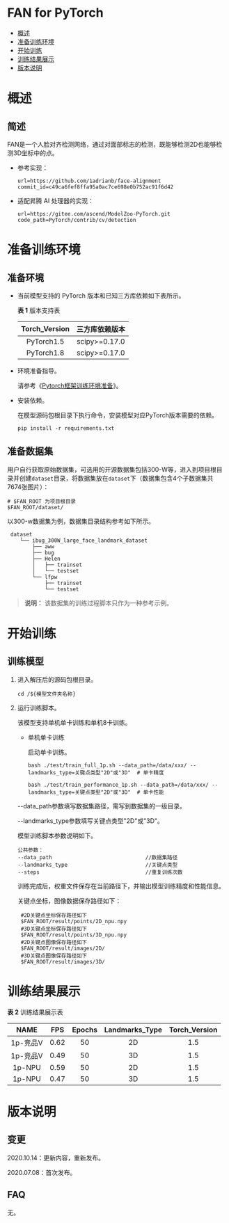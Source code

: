 # FAN for PyTorch

-   [概述](概述.md)
-   [准备训练环境](准备训练环境.md)
-   [开始训练](开始训练.md)
-   [训练结果展示](训练结果展示.md)
-   [版本说明](版本说明.md)



# 概述

## 简述

FAN是一个人脸对齐检测网络，通过对面部标志的检测，既能够检测2D也能够检测3D坐标中的点。

- 参考实现：

  ```
  url=https://github.com/1adrianb/face-alignment
  commit_id=c49ca6fef8ffa95a0ac7ce698e0b752ac91f6d42
  ```

- 适配昇腾 AI 处理器的实现：

  ```
  url=https://gitee.com/ascend/ModelZoo-PyTorch.git
  code_path=PyTorch/contrib/cv/detection
  ```

# 准备训练环境

## 准备环境

- 当前模型支持的 PyTorch 版本和已知三方库依赖如下表所示。

  **表 1**  版本支持表

  | Torch_Version      | 三方库依赖版本                                 |
  | :--------: | :----------------------------------------------------------: |
  | PyTorch1.5 | scipy>=0.17.0 |
  | PyTorch1.8 | scipy>=0.17.0 |
- 环境准备指导。

  请参考《[Pytorch框架训练环境准备](https://www.hiascend.com/document/detail/zh/ModelZoo/pytorchframework/ptes)》。

- 安装依赖。

  在模型源码包根目录下执行命令，安装模型对应PyTorch版本需要的依赖。
  ```
  pip install -r requirements.txt
  ```

## 准备数据集

   用户自行获取原始数据集，可选用的开源数据集包括300-W等，进入到项目根目录并创建`dataset`目录，将数据集放在`dataset`下（数据集包含4个子数据集共7674张图片）：

   ```
   # $FAN_ROOT 为项目根目录
   $FAN_ROOT/dataset/
   ```

   以300-w数据集为例，数据集目录结构参考如下所示。

   ```
    dataset
       └── ibug_300W_large_face_landmark_dataset
           ├── aww
           ├── bug
           ├── Helen
           │   ├── trainset
           │   └── testset
           └── lfpw
               ├── trainset
               └── testset
   ```

   > **说明：**
   > 该数据集的训练过程脚本只作为一种参考示例。

# 开始训练

## 训练模型

1. 进入解压后的源码包根目录。

   ```
   cd /${模型文件夹名称}
   ```

2. 运行训练脚本。

   该模型支持单机单卡训练和单机8卡训练。

   - 单机单卡训练

     启动单卡训练。

     ```
     bash ./test/train_full_1p.sh --data_path=/data/xxx/ --landmarks_type=关键点类型"2D"或"3D"  # 单卡精度

     bash ./test/train_performance_1p.sh --data_path=/data/xxx/ --landmarks_type=关键点类型"2D"或"3D"  # 单卡性能
     ```


   --data_path参数填写数据集路径，需写到数据集的一级目录。

   --landmarks_type参数填写关键点类型"2D"或"3D"。

   模型训练脚本参数说明如下。

   ```
   公共参数：
   --data_path                              //数据集路径
   --landmarks_type                         //关键点类型
   --steps                                  //重复训练次数
   ```

   训练完成后，权重文件保存在当前路径下，并输出模型训练精度和性能信息。

   关键点坐标，图像数据保存路径如下：
   ```
    #2D关键点坐标保存路径如下
    $FAN_ROOT/result/points/2D_npu.npy
    #3D关键点坐标保存路径如下
    $FAN_ROOT/result/points/3D_npu.npy
    #2D关键点图像保存路径如下
    $FAN_ROOT/result/images/2D/
    #3D关键点图像保存路径如下
    $FAN_ROOT/result/images/3D/
   ```

# 训练结果展示

**表 2**  训练结果展示表

|   NAME   | FPS  | Epochs | Landmarks_Type | Torch_Version |
|  :---:   | :--: | :----: | :------: | :-----------: |
| 1p-竞品V |  0.62 | 50  |  2D   |  1.5  |
| 1p-竞品V |  0.49 | 50  |  3D   |  1.5  |
|  1p-NPU  |  0.59 | 50  |  2D  |   1.5  |
|  1p-NPU |  0.47  | 50  |  3D  |   1.5  |

# 版本说明

## 变更

2020.10.14：更新内容，重新发布。

2020.07.08：首次发布。

## FAQ

无。